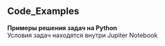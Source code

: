 ## Code_Examples
**Примеры решения задач на Python**  
Условия задач находятся внутри Jupiter Notebook
